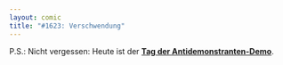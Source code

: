 ```yaml
---
layout: comic
title: "#1623: Verschwendung"
---
```


P.S.:
Nicht vergessen: Heute ist der <a href="http://www.fonflatter.de/kalender"><strong>Tag der Antidemonstranten-Demo</strong></a>.
